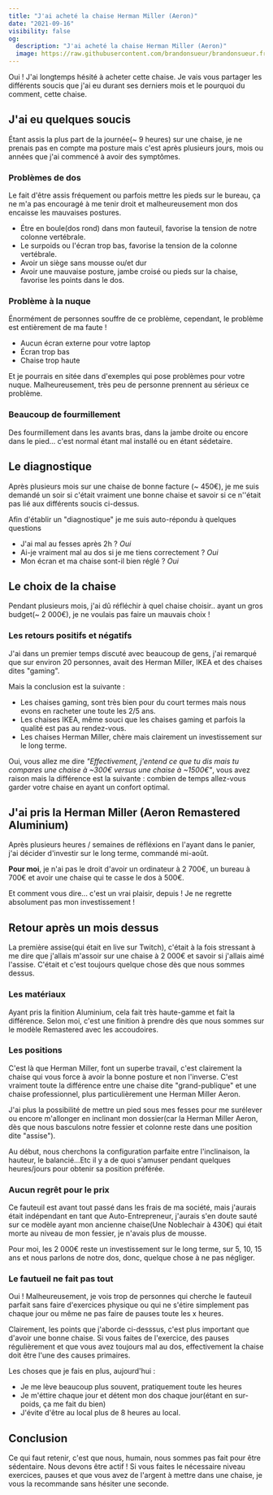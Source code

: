 ```yaml
---
title: "J'ai acheté la chaise Herman Miller (Aeron)"
date: "2021-09-16"
visibility: false
og:
  description: "J'ai acheté la chaise Herman Miller (Aeron)"
  image: https://raw.githubusercontent.com/brandonsueur/brandonsueur.fr/master/public/images/IMG_1977.JPG
---
```


Oui ! J'ai longtemps hésité à acheter cette chaise. Je vais vous partager les différents soucis que j'ai eu durant ses derniers mois et le pourquoi du comment, cette chaise.

## J'ai eu quelques soucis

Étant assis la plus part de la journée(~ 9 heures) sur une chaise, je ne prenais pas en compte ma posture mais c'est après plusieurs jours, mois ou années que j'ai commencé à avoir des symptômes.

### Problèmes de dos

Le fait d'être assis fréquement ou parfois mettre les pieds sur le bureau, ça ne m'a pas encouragé à me tenir droit et malheureusement mon dos encaisse les mauvaises postures.

- Étre en boule(dos rond) dans mon fauteuil, favorise la tension de notre colonne vertébrale.
- Le surpoids ou l'écran trop bas, favorise la tension de la colonne vertébrale.
- Avoir un siège sans mousse ou/et dur
- Avoir une mauvaise posture, jambe croisé ou pieds sur la chaise, favorise les points dans le dos.

### Problème à la nuque

Énormément de personnes souffre de ce problème, cependant, le problème est entièrement de ma faute !

- Aucun écran externe pour votre laptop
- Écran trop bas
- Chaise trop haute

Et je pourrais en sitée dans d'exemples qui pose problèmes pour votre nuque. Malheureusement, très peu de personne prennent au sérieux ce problème.

### Beaucoup de fourmillement

Des fourmillement dans les avants bras, dans la jambe droite ou encore dans le pied... c'est normal étant mal installé ou en étant sédetaire.

## Le diagnostique

Après plusieurs mois sur une chaise de bonne facture (~ 450€), je me suis demandé un soir si c'était vraiment une bonne chaise et savoir si ce n''était pas lié aux différents soucis ci-dessus.

Afin d'établir un "diagnostique" je me suis auto-répondu à quelques questions

- J'ai mal au fesses après 2h ? _Oui_
- Ai-je vraiment mal au dos si je me tiens correctement ? _Oui_
- Mon écran et ma chaise sont-il bien réglé ? _Oui_

## Le choix de la chaise

Pendant plusieurs mois, j'ai dû réfléchir à quel chaise choisir.. ayant un gros budget(~ 2 000€), je ne voulais pas faire un mauvais choix !

### Les retours positifs et négatifs

J'ai dans un premier temps discuté avec beaucoup de gens, j'ai remarqué que sur environ 20 personnes, avait des Herman Miller, IKEA et des chaises dites "gaming".

Mais la conclusion est la suivante :

- Les chaises gaming, sont très bien pour du court termes mais nous evons en racheter une toute les 2/5 ans.
- Les chaises IKEA, même souci que les chaises gaming et parfois la qualité est pas au rendez-vous.
- Les chaises Herman Miller, chère mais clairement un investissement sur le long terme.

Oui, vous allez me dire _"Effectivement, j'entend ce que tu dis mais tu compares une chaise à ~300€ versus une chaise à ~1500€"_, vous avez raison mais la différence est la suivante : combien de temps allez-vous garder votre chaise en ayant un confort optimal.

## J'ai pris la Herman Miller (Aeron Remastered Aluminium)

Après plusieurs heures / semaines de réfléxions en l'ayant dans le panier, j'ai décider d'investir sur le long terme, commandé mi-août.

**Pour moi**, je n'ai pas le droit d'avoir un ordinateur à 2 700€, un bureau à 700€ et avoir une chaise qui te casse le dos à 500€.

Et comment vous dire... c'est un vrai plaisir, depuis ! Je ne regrette absolument pas mon investissement !

## Retour après un mois dessus

La première assise(qui était en live sur Twitch), c'était à la fois stressant à me dire que j'allais m'assoir sur une chaise à 2 000€ et savoir si j'allais aimé l'assise. C'était et c'est toujours quelque chose dès que nous sommes dessus.

### Les matériaux

Ayant pris la finition Aluminium, cela fait très haute-gamme et fait la différence. Selon moi, c'est une finition à prendre dès que nous sommes sur le modèle Remastered avec les accoudoires.

### Les positions

C'est là que Herman Miller, font un superbe travail, c'est clairement la chaise qui vous force à avoir la bonne posture et non l'inverse. C'est vraiment toute la différence entre une chaise dite "grand-publique" et une chaise professionnel, plus particulièrement une Herman Miller Aeron.

J'ai plus la possibilité de mettre un pied sous mes fesses pour me surélever ou encore m'allonger en inclinant mon dossier(car la Herman Miller Aeron, dès que nous basculons notre fessier et colonne reste dans une position dite "assise").

Au début, nous cherchons la configuration parfaite entre l'inclinaison, la hauteur, le balancié...Etc il y a de quoi s'amuser pendant quelques heures/jours pour obtenir sa position préférée.

### Aucun regrêt pour le prix

Ce fauteuil est avant tout passé dans les frais de ma société, mais j'aurais était indépendant en tant que Auto-Entrepreneur, j'aurais s'en doute sauté sur ce modèle ayant mon ancienne chaise(Une Noblechair à 430€) qui était morte au niveau de mon fessier, je n'avais plus de mousse.

Pour moi, les 2 000€ reste un investissement sur le long terme, sur 5, 10, 15 ans et nous parlons de notre dos, donc, quelque chose à ne pas négliger.

### Le fautueil ne fait pas tout

Oui ! Malheureusement, je vois trop de personnes qui cherche le fauteuil parfait sans faire d'exercices physique ou qui ne s'étire simplement pas chaque jour ou même ne pas faire de pauses toute les x heures.

Clairement, les points que j'aborde ci-desssus, c'est plus important que d'avoir une bonne chaise. Si vous faites de l'exercice, des pauses régulièrement et que vous avez toujours mal au dos, effectivement la chaise doit être l'une des causes primaires.

Les choses que je fais en plus, aujourd'hui :

- Je me lève beaucoup plus souvent, pratiquement toute les heures
- Je m'éttire chaque jour et détent mon dos chaque jour(étant en sur-poids, ça me fait du bien)
- J'évite d'être au local plus de 8 heures au local.

## Conclusion

Ce qui faut retenir, c'est que nous, humain, nous sommes pas fait pour être sédentaire. Nous devons être actif ! Si vous faites le nécessaire niveau exercices, pauses et que vous avez de l'argent à mettre dans une chaise, je vous la recommande sans hésiter une seconde.
